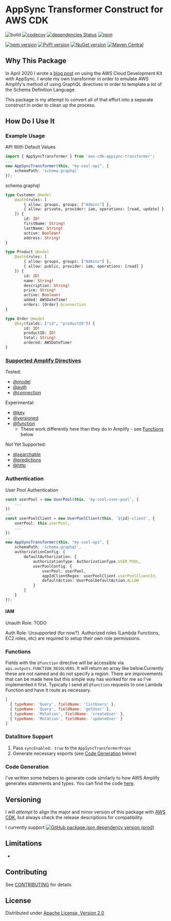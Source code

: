 # AppSync Transformer Construct for AWS CDK

![build](https://github.com/kcwinner/aws-cdk-appsync-transformer/workflows/build/badge.svg)
[![codecov](https://codecov.io/gh/kcwinner/aws-cdk-appsync-transformer/branch/main/graph/badge.svg)](https://codecov.io/gh/kcwinner/aws-cdk-appsync-transformer)
[![dependencies Status](https://david-dm.org/kcwinner/aws-cdk-appsync-transformer/status.svg)](https://david-dm.org/kcwinner/aws-cdk-appsync-transformer)
[![npm](https://img.shields.io/npm/dt/aws-cdk-appsync-transformer)](https://www.npmjs.com/package/aws-cdk-appsync-transformer)

[![npm version](https://badge.fury.io/js/aws-cdk-appsync-transformer.svg)](https://badge.fury.io/js/aws-cdk-appsync-transformer)
[![PyPI version](https://badge.fury.io/py/aws-cdk-appsync-transformer.svg)](https://badge.fury.io/py/aws-cdk-appsync-transformer)
[![NuGet version](https://badge.fury.io/nu/Kcwinner.AWSCDKAppSyncTransformer.svg)](https://badge.fury.io/nu/Kcwinner.AWSCDKAppSyncTransformer)
[![Maven Central](https://img.shields.io/maven-central/v/io.github.kcwinner/AWSCDKAppSyncTransformer?color=brightgreen)](https://repo1.maven.org/maven2/io/github/kcwinner/AWSCDKAppSyncTransformer/)

## Why This Package

In April 2020 I wrote a [blog post](https://www.trek10.com/blog/appsync-with-the-aws-cloud-development-kit) on using the AWS Cloud Development Kit with AppSync. I wrote my own transformer in order to emulate AWS Amplify's method of using GraphQL directives in order to template a lot of the Schema Definition Language. 

This package is my attempt to convert all of that effort into a separate construct in order to clean up the process. 

## How Do I Use It

### Example Usage

API With Default Values
```ts
import { AppSyncTransformer } from 'aws-cdk-appsync-transformer';
...
new AppSyncTransformer(this, "my-cool-api", {
    schemaPath: 'schema.graphql'
});
```

schema.graphql
```graphql
type Customer @model
    @auth(rules: [
        { allow: groups, groups: ["Admins"] },
        { allow: private, provider: iam, operations: [read, update] }
    ]) {
        id: ID!
        firstName: String!
        lastName: String!
        active: Boolean!
        address: String!
}

type Product @model
    @auth(rules: [
        { allow: groups, groups: ["Admins"] },
        { allow: public, provider: iam, operations: [read] }
    ]) {
        id: ID!
        name: String!
        description: String!
        price: String!
        active: Boolean!
        added: AWSDateTime!
        orders: [Order] @connection
}

type Order @model
    @key(fields: ["id", "productID"]) {
        id: ID!
        productID: ID!
        total: String!
        ordered: AWSDateTime!
}
```

### [Supported Amplify Directives](https://docs.amplify.aws/cli/graphql-transformer/directives)

Tested:
* [@model](https://docs.amplify.aws/cli/graphql-transformer/directives#model)
* [@auth](https://docs.amplify.aws/cli/graphql-transformer/directives#auth)
* [@connection](https://docs.amplify.aws/cli/graphql-transformer/directives#connection)

Experimental:
* [@key](https://docs.amplify.aws/cli/graphql-transformer/directives#key)
* [@versioned](https://docs.amplify.aws/cli/graphql-transformer/directives#versioned)
* [@function](https://docs.amplify.aws/cli/graphql-transformer/directives#function)
  * These work differently here than they do in Amplify - see [Functions](#functions) below

Not Yet Supported:
* [@searchable](https://docs.amplify.aws/cli/graphql-transformer/directives#searchable)
* [@predictions](https://docs.amplify.aws/cli/graphql-transformer/directives#predictions)
* [@http](https://docs.amplify.aws/cli/graphql-transformer/directives#http)

### Authentication

User Pool Authentication
```ts
const userPool = new UserPool(this, 'my-cool-user-pool', {
    ...
})
...
const userPoolClient = new UserPoolClient(this, `${id}-client`, {
    userPool: this.userPool,
    ...
})
...
new AppSyncTransformer(this, "my-cool-api", {
    schemaPath: 'schema.graphql',
    authorizationConfig: {
        defaultAuthorization: {
            authorizationType: AuthorizationType.USER_POOL,
            userPoolConfig: {
                userPool: userPool,
                appIdClientRegex: userPoolClient.userPoolClientId,
                defaultAction: UserPoolDefaultAction.ALLOW
            }
        }
    }
});
```

#### IAM 

Unauth Role: TODO

Auth Role: Unsupported (for now?). Authorized roles (Lambda Functions, EC2 roles, etc) are required to setup their own role permissions.

### Functions

Fields with the `@function` directive will be accessible via `api.outputs.FUNCTION_RESOLVERS`. It will return an array like below.Currently these are not named and do not specify a region. There are improvements that can be made here but this simple way has worked for me so I've implemented it first. Typically I send all `@function` requests to one Lambda Function and have it route as necessary.

```js
[
  { typeName: 'Query', fieldName: 'listUsers' },
  { typeName: 'Query', fieldName: 'getUser' },
  { typeName: 'Mutation', fieldName: 'createUser' },
  { typeName: 'Mutation', fieldName: 'updateUser' }
]
```

### DataStore Support

1. Pass `syncEnabled: true` to the `AppSyncTransformerProps`
1. Generate necessary exports (see [Code Generation](#code-generation) below)

### Code Generation

I've written some helpers to generate code similarly to how AWS Amplify generates statements and types. You can find the code [here](https://github.com/kcwinner/advocacy/tree/master/cdk-amplify-appsync-helpers).

## Versioning

I will *attempt* to align the major and minor version of this package with [AWS CDK], but always check the release descriptions for compatibility.

I currently support [![GitHub package.json dependency version (prod)](https://img.shields.io/github/package-json/dependency-version/kcwinner/appsync-transformer-construct/@aws-cdk/core)](https://github.com/aws/aws-cdk)

## Limitations

* 

## Contributing

See [CONTRIBUTING](CONTRIBUTING.md) for details

## License

Distributed under [Apache License, Version 2.0](LICENSE)

[aws cdk]: https://aws.amazon.com/cdk